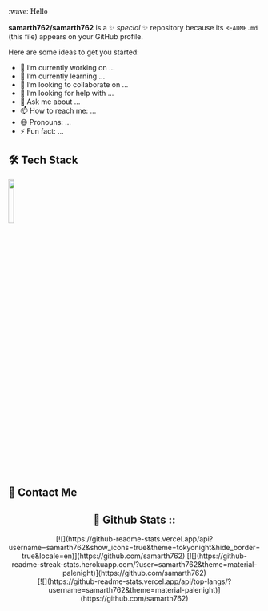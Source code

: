 <div style="font-family:New Century Schoolbook, TeX Gyre Schola, serif;">:wave: Hello</div>


**samarth762/samarth762** is a ✨ _special_ ✨ repository because its `README.md` (this file) appears on your GitHub profile.

Here are some ideas to get you started:

- 🔭 I’m currently working on ...
- 🌱 I’m currently learning ...
- 👯 I’m looking to collaborate on ...
- 🤔 I’m looking for help with ...
- 💬 Ask me about ...
- 📫 How to reach me: ...
- 😄 Pronouns: ...
- ⚡ Fun fact: ...
<h2> 🛠 Tech Stack </h2>
<p>
    <code><img width="15%" src="https://www.vectorlogo.zone/logos/javascript/javascript-ar21.svg"></code>
</p>
<h2> 💬 Contact Me </h2>

<div align="center">
<h2>🚦 Github Stats :: </h2>    
[![](https://github-readme-stats.vercel.app/api?username=samarth762&show_icons=true&theme=tokyonight&hide_border=true&locale=en)](https://github.com/samarth762)
[![](https://github-readme-streak-stats.herokuapp.com/?user=samarth762&theme=material-palenight)](https://github.com/samarth762)
<br/>
[![](https://github-readme-stats.vercel.app/api/top-langs/?username=samarth762&theme=material-palenight)](https://github.com/samarth762)
</div>


